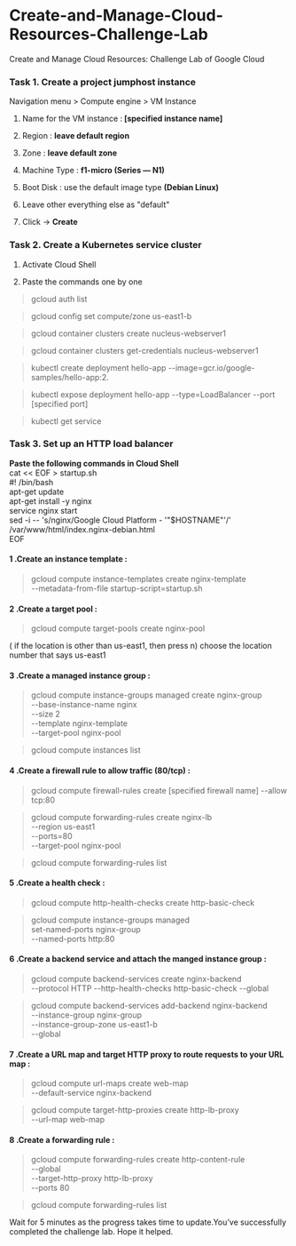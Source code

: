 # Create-and-Manage-Cloud-Resources-Challenge-Lab
Create and Manage Cloud Resources: Challenge Lab of Google Cloud

### Task 1. Create a project jumphost instance
Navigation menu > Compute engine > VM Instance

1. Name for the VM instance :<b> [specified instance name]</b>

2. Region : <b>leave default region</b>

3. Zone : <b>leave default zone</b>

4. Machine Type : <b>f1-micro (Series — N1)</b>

5. Boot Disk : use the default image type <b>(Debian Linux)</b>

6. Leave other everything else as "default"

7. Click -> <b> Create</b>

### Task 2. Create a Kubernetes service cluster
1. Activate Cloud Shell 

2. Paste the commands one by one

> gcloud auth list

> gcloud config set compute/zone us-east1-b

> gcloud container clusters create nucleus-webserver1

> gcloud container clusters get-credentials nucleus-webserver1

> kubectl create deployment hello-app --image=gcr.io/google-samples/hello-app:2.

> kubectl expose deployment hello-app --type=LoadBalancer --port [specified port]

> kubectl get service

### Task 3. Set up an HTTP load balancer
<b>Paste the following commands in Cloud Shell</b><br />
cat << EOF > startup.sh<br />
#! /bin/bash<br />
apt-get update<br />
apt-get install -y nginx<br />
service nginx start<br />
sed -i -- 's/nginx/Google Cloud Platform - '"\$HOSTNAME"'/' /var/www/html/index.nginx-debian.html<br />
EOF<br />

#### 1 .Create an instance template :
> gcloud compute instance-templates create nginx-template \
--metadata-from-file startup-script=startup.sh
#### 2 .Create a target pool :
> gcloud compute target-pools create nginx-pool

( if the location is other than us-east1, then press n)
choose the location number that says us-east1
#### 3 .Create a managed instance group :
> gcloud compute instance-groups managed create nginx-group \
--base-instance-name nginx \
--size 2 \
--template nginx-template \
--target-pool nginx-pool

> gcloud compute instances list
#### 4 .Create a firewall rule to allow traffic (80/tcp) :
> gcloud compute firewall-rules create [specified firewall name] --allow tcp:80

> gcloud compute forwarding-rules create nginx-lb \
--region us-east1 \
--ports=80 \
--target-pool nginx-pool

> gcloud compute forwarding-rules list
#### 5 .Create a health check :
> gcloud compute http-health-checks create http-basic-check

> gcloud compute instance-groups managed \
set-named-ports nginx-group \
--named-ports http:80
#### 6 .Create a backend service and attach the manged instance group :
> gcloud compute backend-services create nginx-backend \
--protocol HTTP --http-health-checks http-basic-check --global

> gcloud compute backend-services add-backend nginx-backend \
--instance-group nginx-group \
--instance-group-zone us-east1-b \
--global

#### 7 .Create a URL map and target HTTP proxy to route requests to your URL map :
> gcloud compute url-maps create web-map \
--default-service nginx-backend

> gcloud compute target-http-proxies create http-lb-proxy \
--url-map web-map

#### 8 .Create a forwarding rule :
> gcloud compute forwarding-rules create http-content-rule \
--global \
--target-http-proxy http-lb-proxy \
--ports 80

> gcloud compute forwarding-rules list

Wait for 5 minutes as the progress takes time to update.You’ve successfully completed the challenge lab. Hope it helped. 

